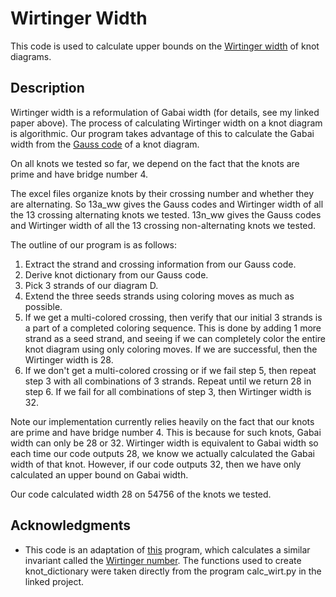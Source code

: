 # Wirtinger Width

This code is used to calculate upper bounds on the [Wirtinger width](https://arxiv.org/abs/1912.02295) of knot diagrams.

## Description

Wirtinger width is a reformulation of Gabai width (for details, see my linked paper above). The process of calculating Wirtinger width
on a knot diagram is algorithmic. Our program takes advantage of this to calculate the Gabai width from the [Gauss code](http://katlas.org/wiki/Gauss_Codes_) 
of a knot diagram.

On all knots we tested so far, we depend on the fact that the knots are prime and have bridge number 4.

The excel files organize knots by their crossing number and whether they are alternating. So 13a_ww gives the Gauss codes and Wirtinger 
width of all the 13 crossing alternating knots we tested. 13n_ww gives the Gauss codes and Wirtinger width of all the 13 crossing 
non-alternating knots we tested.

The outline of our program is as follows:

1. Extract the strand and crossing information from our Gauss code.
2. Derive knot dictionary from our Gauss code.
3. Pick 3 strands of our diagram D.
4. Extend the three seeds strands using coloring moves as much as possible.
5. If we get a multi-colored crossing, then verify that our initial 3 strands is a part of a completed coloring sequence. This is done
by adding 1 more strand as a seed strand, and seeing if we can completely color the entire knot diagram using only coloring moves. If
we are successful, then the Wirtinger width is 28.
6. If we don't get a multi-colored crossing or if we fail step 5, then repeat step 3 with all combinations of 3 strands. Repeat until
we return 28 in step 6. If we fail for all combinations of step 3, then Wirtinger width is 32.

Note our implementation currently relies heavily on the fact that our knots are prime and have bridge number 4. This is because for such
knots, Gabai width can only be 28 or 32. Wirtinger width is equivalent to Gabai width so each time our code outputs 28, we know we 
actually calculated the Gabai width of that knot. However, if our code outputs 32, then we have only calculated an upper bound on Gabai
width.

Our code calculated width 28 on 54756 of the knots we tested.


## Acknowledgments

* This code is an adaptation of [this](https://github.com/pommevilla/calc_wirt/blob/master/calc_wirt.py) program, which calculates 
a similar invariant called the [Wirtinger number](https://arxiv.org/abs/1705.03108). The functions used to create knot_dictionary 
were taken directly from the program calc_wirt.py in the linked project. 


